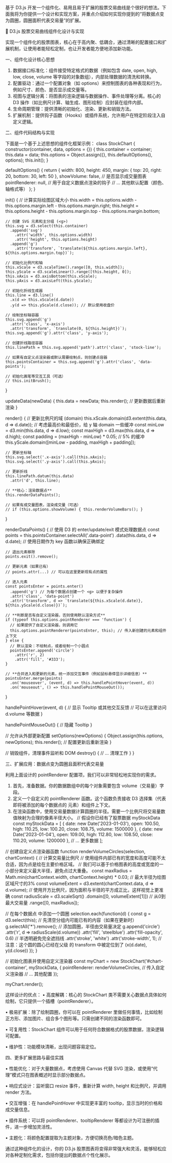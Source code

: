 基于 D3.js 开发一个组件化、易用且易于扩展的股票交易曲线是个很好的想法。下面我将为你提供一个设计和实现方案，并重点介绍如何实现你提到的“将数据点变为圆圈，圆圈面积代表交易量”的扩展。

🧩 D3.js 股票交易曲线组件化设计与实现

实现一个组件化的股票图表，核心在于高内聚、低耦合，通过清晰的配置接口和扩展机制，让使用者能轻松定制，也让开发者能方便地添加新功能。

一、组件化设计核心思想

1.  数据接口标准化：组件接受特定格式的数据（例如包含 date, open, high, low, close, volume 等字段的对象数组），内部处理数据的清洗和转换。
2.  配置驱动：通过一个配置对象（如 options）来控制图表的各种表现和行为，例如尺寸、颜色、是否显示成交量等。
3.  视图与逻辑分离：将图表的渲染逻辑与数据操作、事件处理等分离。核心的 D3 操作（如比例尺计算、轴生成、图形绘制）应封装在组件内部。
4.  生命周期管理：提供清晰的初始化、渲染、更新和销毁方法。
5.  扩展机制：提供钩子函数（Hooks）或插件系统，允许用户在特定阶段注入自定义逻辑。

二、组件代码结构与实现

下面是一个基于上述思想的组件化框架示例：
class StockChart {
  constructor(container, data, options = {}) {
    this.container = container;
    this.data = data;
    this.options = Object.assign({}, this.defaultOptions(), options);
    this.init();
  }

  defaultOptions() {
    return {
      width: 800,
      height: 450,
      margin: { top: 20, right: 20, bottom: 30, left: 50 },
      showVolume: false, // 是否显示成交量图表
      pointRenderer: null, // 用于自定义数据点渲染的钩子
      // ... 其他默认配置（颜色、轴格式等）
    };
  }

  init() {
    // 计算实际绘图区域大小
    this.width = this.options.width - this.options.margin.left - this.options.margin.right;
    this.height = this.options.height - this.options.margin.top - this.options.margin.bottom;

    // 创建 SVG 元素和主分组 (<g>)
    this.svg = d3.select(this.container)
      .append('svg')
        .attr('width', this.options.width)
        .attr('height', this.options.height)
      .append('g')
        .attr('transform', `translate(${this.options.margin.left}, ${this.options.margin.top})`);

    // 初始化比例尺和轴
    this.xScale = d3.scaleTime().range([0, this.width]);
    this.yScale = d3.scaleLinear().range([this.height, 0]);
    this.xAxis = d3.axisBottom(this.xScale);
    this.yAxis = d3.axisLeft(this.yScale);

    // 初始化折线生成器
    this.line = d3.line()
      .x(d => this.xScale(d.date))
      .y(d => this.yScale(d.close)); // 默认使用收盘价

    // 绘制坐标轴容器
    this.svg.append('g')
      .attr('class', 'x-axis')
      .attr('transform', `translate(0, ${this.height})`);
    this.svg.append('g').attr('class', 'y-axis');

    // 创建折线路径容器
    this.linePath = this.svg.append('path').attr('class', 'stock-line');

    // 如果有自定义点渲染器或默认需要绘制点，则创建点容器
    this.pointsContainer = this.svg.append('g').attr('class', 'data-points');
    
    // 初始化画笔等交互工具（可选）
    // this.initBrush();
  }

  updateData(newData) {
    this.data = newData;
    this.render(); // 更新数据后重新渲染
  }

  render() {
    // 更新比例尺的域 (domain)
    this.xScale.domain(d3.extent(this.data, d => d.date));
    // 考虑最高价和最低价，给 y 轴 domain 一些缓冲
    const minLow = d3.min(this.data, d => d.low);
    const maxHigh = d3.max(this.data, d => d.high);
    const padding = (maxHigh - minLow) * 0.05; // 5% 的缓冲
    this.yScale.domain([minLow - padding, maxHigh + padding]);

    // 更新坐标轴
    this.svg.select('.x-axis').call(this.xAxis);
    this.svg.select('.y-axis').call(this.yAxis);

    // 更新折线
    this.linePath.datum(this.data)
      .attr('d', this.line);

    // **核心：渲染数据点**
    this.renderDataPoints();
    
    // 如果有成交量图表，渲染成交量（可选）
    // if (this.options.showVolume) { this.renderVolumeBars(); }
  }

  renderDataPoints() {
    // 使用 D3 的 enter/update/exit 模式处理数据点
    const points = this.pointsContainer.selectAll('.data-point')
      .data(this.data, d => d.date); // 使用日期作为 key 函数以确保正确绑定

    // 退出元素移除
    points.exit().remove();

    // 更新元素（如果已有）
    // points.attr(...) // 可以在这里更新现有点的属性

    // 进入元素
    const pointsEnter = points.enter()
      .append('g') // 为每个数据点创建一个 <g> 以便于复杂操作
      .attr('class', 'data-point')
      .attr('transform', d => `translate(${this.xScale(d.date)}, ${this.yScale(d.close)})`);

    // **判断是否有自定义渲染器，否则使用默认渲染方式**
    if (typeof this.options.pointRenderer === 'function') {
      // 如果提供了自定义渲染器，则调用它
      this.options.pointRenderer(pointsEnter, this); // 传入新创建的元素和组件上下文
    } else {
      // 默认渲染：不绘制点，或者绘制一个小圆点
      pointsEnter.append('circle')
        .attr('r', 2)
        .attr('fill', '#333');
    }

    // **合并进入和更新的元素，统一添加交互事件（例如鼠标悬停显示详细信息）**
    pointsEnter.merge(points)
      .on('mouseover', (event, d) => this.handlePointHover(event, d))
      .on('mouseout', () => this.handlePointMouseOut());
  }

  handlePointHover(event, d) {
    // 显示 Tooltip 或其他交互反馈
    // 可以在这里访问 d.volume 等数据
  }

  handlePointMouseOut() {
    // 隐藏 Tooltip
  }

  // 允许从外部更新配置
  setOptions(newOptions) {
    Object.assign(this.options, newOptions);
    this.render(); // 配置更新后重新渲染
  }

  // 销毁组件，清理事件监听和 DOM
  destroy() {
    // ... 清理工作
  }
}


三、扩展应用：数据点变为圆圈且面积代表交易量

利用上面设计的 pointRenderer 配置项，我们可以非常轻松地实现你的需求。

1.  首先，准备数据。你的数据数组中的每个对象需要包含 volume（交易量）字段。
2.  定义一个自定义的 pointRenderer 函数。这个函数负责接收 D3 选择集（代表即将被添加的每个数据点的 <g> 元素）和组件上下文。
3.  在渲染函数中，使用交易量数据计算圆圈的半径。需要一个比例尺将交易量数值映射为合理的像素半径大小。
// 假设你已经有了股票数据 myStockData
const myStockData = [
  { date: new Date('2023-01-03'), open: 100.50, high: 110.25, low: 100.20, close: 108.75, volume: 1500000 },
  { date: new Date('2023-01-04'), open: 109.00, high: 112.80, low: 108.50, close: 110.20, volume: 1200000 },
  // ... 更多数据
];

// 创建自定义点渲染器函数
function renderVolumeCircles(selection, chartContext) {
  // 计算交易量比例尺
  // 使用组件内部已有的宽度和高度可能不太合适，因为点是绘在主要价格区域。
  // 我们可以基于价格图表的高度或宽度的一小部分来定义最大半径，避免点过大重叠。
  const maxRadius = Math.min(chartContext.width, chartContext.height) * 0.03; // 最大半径为绘图区域尺寸的3%
  const volumeExtent = d3.extent(chartContext.data, d => d.volume);
  // 使用开方比例尺，因为面积与半径的平方成正比，这样视觉上更准确
  const radiusScale = d3.scaleSqrt()
    .domain([0, volumeExtent[1]]) // 从0到最大交易量
    .range([0, maxRadius]); 

  // 在每个数据点 <g> 中添加一个圆圈
  selection.each(function(d) {
    const g = d3.select(this);
    // 先清空分组内可能已有的内容（如果在更新时）
    g.selectAll('*').remove(); 
    // 添加圆圈，半径由交易量决定
    g.append('circle')
      .attr('r', d => radiusScale(d.volume))
      .attr('fill', 'steelblue')
      .attr('fill-opacity', 0.6) // 半透明避免完全遮挡线
      .attr('stroke', 'white')
      .attr('stroke-width', 1);
      // 注意：这个圆的圆心已经在父级 <g> 的 transform 中被定位到了 (x(d.date), y(d.close))
  });
}

// 初始化图表并使用自定义渲染器
const myChart = new StockChart('#chart-container', myStockData, {
  pointRenderer: renderVolumeCircles, // 传入自定义渲染器
  // ... 其他配置
});

myChart.render();


这样设计的优点：
•   高度解耦：核心的 StockChart 类不需要关心数据点具体如何绘制，它只提供一个插槽（pointRenderer）。

•   极易扩展：除了绘制圆圈，你可以在 pointRenderer 里做任何事情，比如绘制正方形、添加图片、组合多个图形等。只需创建不同的渲染函数即可。

•   可复用性：StockChart 组件可以用于任何符合数据格式的股票数据，渲染逻辑可配置。

•   维护性：功能模块清晰，出现问题容易定位。

四、更多扩展思路与最佳实践

•   性能优化：对于大量数据点，考虑使用 Canvas 代替 SVG 渲染，或使用“代理”模式只在图表概述时显示部分数据点。

•   响应式设计：监听窗口 resize 事件，重新计算 width, height 和比例尺，并调用 render 方法。

•   交互增强：在 handlePointHover 中实现更丰富的 tooltip，显示当时的价格和成交量信息。

•   插件系统：可以将 pointRenderer、tooltipRenderer 等都设计为可注册的插件，进一步增加灵活性。

•   主题化：将颜色配置提取为主题对象，方便切换亮色/暗色主题。

通过这种组件化的设计，你的 D3.js 股票图表将变得非常强大和灵活，能够轻松应对各种定制化需求，包括你提出的数据点个性化展示。




